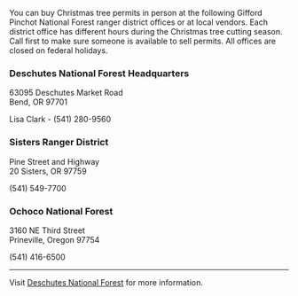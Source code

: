 You can buy Christmas tree permits in person at the following Gifford Pinchot National Forest ranger district offices or at local vendors. Each district office has different hours during the Christmas tree cutting season. Call first to make sure someone is available to sell permits. All offices are closed on federal holidays.

### Deschutes National Forest Headquarters
63095 Deschutes Market Road   
Bend, OR   97701 

Lisa Clark - (541) 280-9560

### Sisters Ranger District
Pine Street and Highway   
20 Sisters, OR 97759

(541) 549-7700

### Ochoco National Forest
3160 NE Third Street   
Prineville, Oregon 97754

(541) 416-6500

***

Visit [Deschutes National Forest](https://www.fs.usda.gov/deschutes/) for more information.
